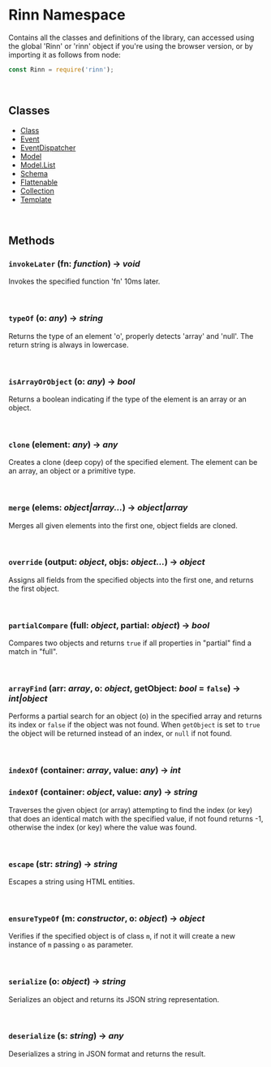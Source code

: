 # Rinn Namespace

Contains all the classes and definitions of the library, can accessed using the global 'Rinn' or 'rinn' object if you're using the browser version, or by importing it as follows from node:

```js
const Rinn = require('rinn');
```

<br/>

## Classes

- [Class](./class.md)
- [Event](./event.md)
- [EventDispatcher](./eventdispatcher.md)
- [Model](./model.md)
- [Model.List](./model-list.md)
- [Schema](./schema.md)
- [Flattenable](./flattenable.md)
- [Collection](./collection.md)
- [Template](./template.md)



<br/>

## Methods

### `invokeLater` (fn: *function*) &rarr; *void*

Invokes the specified function 'fn' 10ms later.



<br/>

### `typeOf` (o: *any*) &rarr; *string*

Returns the type of an element 'o', properly detects 'array' and 'null'. The return string is always in lowercase.



<br/>

### `isArrayOrObject` (o: *any*) &rarr; *bool*

Returns a boolean indicating if the type of the element is an array or an object.



<br/>

### `clone` (element: *any*) &rarr; *any*

Creates a clone (deep copy) of the specified element. The element can be an array, an object or a primitive type.



<br/>

### `merge` (elems: *object|array...*) &rarr; *object|array*

Merges all given elements into the first one, object fields are cloned.



<br/>

### `override` (output: *object*, objs: *object...*) &rarr; *object*

Assigns all fields from the specified objects into the first one, and returns the first object.



<br/>

### `partialCompare` (full: *object*, partial: *object*) &rarr; *bool*

Compares two objects and returns `true` if all properties in "partial" find a match in "full".



<br/>

### `arrayFind` (arr: *array*, o: *object*, getObject: *bool* = `false`) &rarr; *int|object*

Performs a partial search for an object (o) in the specified array and returns its index or `false` if the object was not found. When `getObject` is set to `true` the object will be returned instead of an index, or `null` if not found.



<br/>

### `indexOf` (container: *array*, value: *any*) &rarr; *int*
### `indexOf` (container: *object*, value: *any*) &rarr; *string*

Traverses the given object (or array) attempting to find the index (or key) that does an identical match with the specified value, if not found returns -1, otherwise the index (or key) where the value was found.



<br/>

### `escape` (str: *string*) &rarr; *string*

Escapes a string using HTML entities.



<br/> 

### `ensureTypeOf` (m: *constructor*, o: *object*) &rarr; *object*

Verifies if the specified object is of class `m`, if not it will create a new instance of `m` passing `o` as parameter.



<br/>

### `serialize` (o: *object*) &rarr; *string*

Serializes an object and returns its JSON string representation.



<br/>

### `deserialize` (s: *string*) &rarr; *any*

Deserializes a string in JSON format and returns the result.
